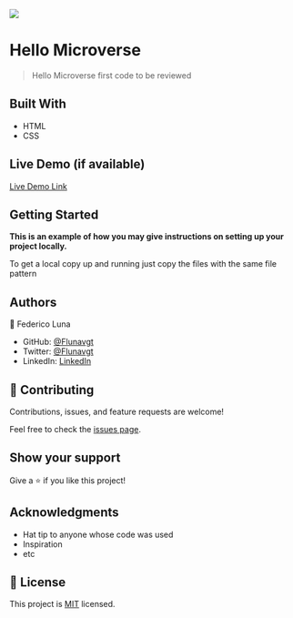 ![](https://img.shields.io/badge/Microverse-blueviolet)

# Hello Microverse

> Hello Microverse first code to be reviewed


## Built With

- HTML
- CSS

## Live Demo (if available)

[Live Demo Link](https://livedemo.com)


## Getting Started

**This is an example of how you may give instructions on setting up your project locally.**


To get a local copy up and running just copy the files with the same file pattern





## Authors

👤 Federico Luna

- GitHub: [@Flunavgt](https://github.com/Flunavgt)
- Twitter: [@Flunavgt](https://twitter.com/flunavgt)
- LinkedIn: [LinkedIn](https://linkedin.com/in/flunav)



## 🤝 Contributing

Contributions, issues, and feature requests are welcome!

Feel free to check the [issues page](../../issues/).

## Show your support

Give a ⭐️ if you like this project!

## Acknowledgments

- Hat tip to anyone whose code was used
- Inspiration
- etc

## 📝 License

This project is [MIT](./MIT.md) licensed.
